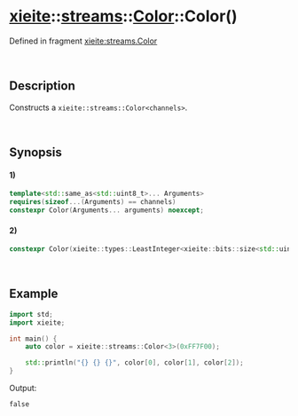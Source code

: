 # [xieite](../../../../../../xieite.md)\:\:[streams](../../../../../../streams.md)\:\:[Color<channels>](../../../../color.md)\:\:Color\(\)
Defined in fragment [xieite:streams.Color](../../../../../../../src/streams/color.cpp)

&nbsp;

## Description
Constructs a `xieite::streams::Color<channels>`.

&nbsp;

## Synopsis
#### 1)
```cpp
template<std::same_as<std::uint8_t>... Arguments>
requires(sizeof...(Arguments) == channels)
constexpr Color(Arguments... arguments) noexcept;
```
#### 2)
```cpp
constexpr Color(xieite::types::LeastInteger<xieite::bits::size<std::uint8_t> * channels> value = 0) noexcept;
```

&nbsp;

## Example
```cpp
import std;
import xieite;

int main() {
    auto color = xieite::streams::Color<3>(0xFF7F00);

    std::println("{} {} {}", color[0], color[1], color[2]);
}
```
Output:
```
false
```
